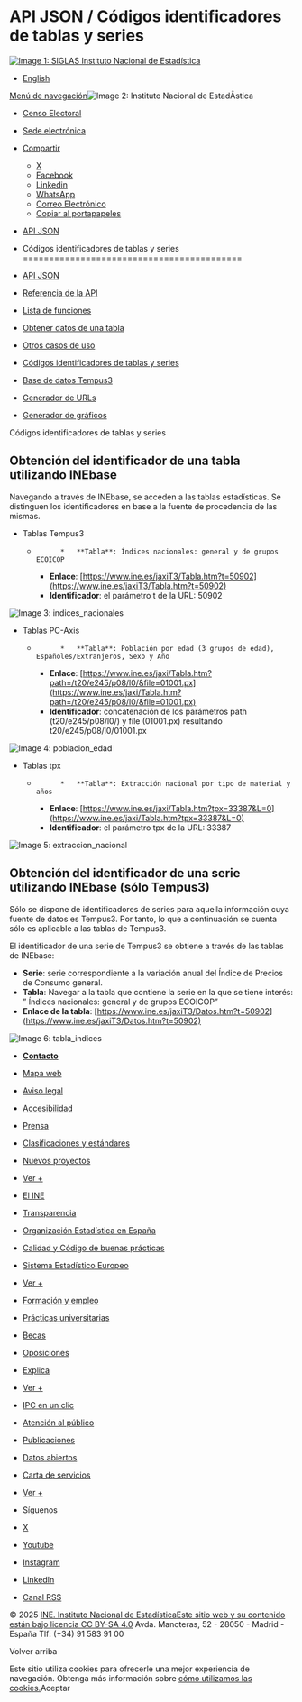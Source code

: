 API JSON / Códigos identificadores de tablas y series
===============

[![Image 1: SIGLAS Instituto Nacional de Estadística](https://www.ine.es/menus/_b/img/LogoINE.svg)](https://www.ine.es/)

*   [English](https://www.ine.es/dyngs/DAB/en/index.htm?cid=1104 "English Page")

[Menú de navegación](https://www.ine.es/indiceweb.htm "Menú de navegación")![Image 2: Instituto Nacional de EstadÃ­stica](https://www.ine.es/menus/_b/img/LogoINESiglasMini.svg)

*   [Censo Electoral](https://www.ine.es/dyngs/CEL/index.htm?cid=41)
*   [Sede electrónica](https://sede.ine.gob.es/ss/Satellite?c=Page&cid=1254734719723&pagename=SedeElectronica%2FSELayout&lang=es_ES)
*   [Compartir](javascript:void(0))
    *   [X](https://www.ine.es/dyngs/DAB/index.htm?cid=1104#shareTwitter "Abre ventana nueva X")
    *   [Facebook](https://www.ine.es/dyngs/DAB/index.htm?cid=1104#shareFacebook "Abre ventana nueva Facebook")
    *   [Linkedin](https://www.ine.es/dyngs/DAB/index.htm?cid=1104#shareLinkedin "Abre ventana nueva Linkedin")
    *   [WhatsApp](https://www.ine.es/dyngs/DAB/index.htm?cid=1104#shareWhatsapp "Abre ventana nueva WhatsApp")
    *   [Correo Electrónico](https://www.ine.es/dyngs/DAB/index.htm?cid=1104#shareMail "Abre ventana nueva")
    *   [Copiar al portapapeles](https://www.ine.es/dyngs/DAB/index.htm?cid=1104#shareClipboard "Abre ventana nueva")

*   [API JSON](https://www.ine.es/dyngs/DAB/index.htm?cid=1099)
*   Códigos identificadores de tablas y series
==========================================

*   [API JSON](https://www.ine.es/dyngs/DAB/index.htm?cid=1099)
*   [Referencia de la API](https://www.ine.es/dyngs/DAB/index.htm?cid=1100)
*   [Lista de funciones](https://www.ine.es/dyngs/DAB/index.htm?cid=1100#is1128)
*   [Obtener datos de una tabla](https://www.ine.es/dyngs/DAB/index.htm?cid=1102)
*   [Otros casos de uso](https://www.ine.es/dyngs/DAB/index.htm?cid=1103)
*   [Códigos identificadores de tablas y series](https://www.ine.es/dyngs/DAB/index.htm?cid=1104)
*   [Base de datos Tempus3](https://www.ine.es/dyngs/DAB/index.htm?cid=1105)
*   [Generador de URLs](https://www.ine.es/dyngs/DAB/index.htm?cid=1347)
*   [Generador de gráficos](https://www.ine.es/dyngs/DAB/index.htm?cid=1348)

Códigos identificadores de tablas y series

Obtención del identificador de una tabla utilizando INEbase
---------------------------------------------------------------------------------------------------------

Navegando a través de INEbase, se acceden a las tablas estadísticas. Se distinguen los identificadores en base a la fuente de procedencia de las mismas.

*   Tablas Tempus3
    *           *   **Tabla**: Índices nacionales: general y de grupos ECOICOP
        *   **Enlace**: [https://www.ine.es/jaxiT3/Tabla.htm?t=50902](https://www.ine.es/jaxiT3/Tabla.htm?t=50902)
        *   **Identificador**: el parámetro t de la URL: 50902

![Image 3: indices_nacionales](https://www.ine.es/GS_FILES/indices_nacionales.png)

*   Tablas PC-Axis
    *           *   **Tabla**: Población por edad (3 grupos de edad), Españoles/Extranjeros, Sexo y Año
        *   **Enlace**: [https://www.ine.es/jaxi/Tabla.htm?path=/t20/e245/p08/l0/&file=01001.px](https://www.ine.es/jaxi/Tabla.htm?path=/t20/e245/p08/l0/&file=01001.px)
        *   **Identificador**: concatenación de los parámetros path (t20/e245/p08/l0/) y file (01001.px) resultando t20/e245/p08/l0/01001.px

![Image 4: poblacion_edad](https://www.ine.es/GS_FILES/poblacion_edad.png)

*   Tablas tpx
    *           *   **Tabla**: Extracción nacional por tipo de material y años
        *   **Enlace**: [https://www.ine.es/jaxi/Tabla.htm?tpx=33387&L=0](https://www.ine.es/jaxi/Tabla.htm?tpx=33387&L=0)
        *   **Identificador**: el parámetro tpx de la URL: 33387

![Image 5: extraccion_nacional](https://www.ine.es/GS_FILES/extraccion_nacional.png)

Obtención del identificador de una serie utilizando INEbase (sólo Tempus3)
--------------------------------------------------------------------------

Sólo se dispone de identificadores de series para aquella información cuya fuente de datos es Tempus3. Por tanto, lo que a continuación se cuenta sólo es aplicable a las tablas de Tempus3.

El identificador de una serie de Tempus3 se obtiene a través de las tablas de INEbase:

*   **Serie**: serie correspondiente a la variación anual del Índice de Precios de Consumo general.
*   **Tabla**: Navegar a la tabla que contiene la serie en la que se tiene interés: ” Índices nacionales: general y de grupos ECOICOP”
*   **Enlace de la tabla**: [https://www.ine.es/jaxiT3/Datos.htm?t=50902](https://www.ine.es/jaxiT3/Datos.htm?t=50902)

![Image 6: tabla_indices](https://www.ine.es/GS_FILES/tabla_indices.png)

*   [**Contacto**](https://www.ine.es/infoine/)
*   [Mapa web](https://www.ine.es/indiceweb.htm)
*   [Aviso legal](https://www.ine.es/dyngs/AYU/index.htm?cid=125)
*   [Accesibilidad](https://www.ine.es/dyngs/AYU/index.htm?cid=127)
*   [Prensa](https://www.ine.es/prensa/seccion_prensa.htm)
*   [Clasificaciones y estándares](https://www.ine.es/dyngs/MYP/es/index.htm?cid=1)
*   [Nuevos proyectos](https://www.ine.es/dyngs/MYP/es/index.htm?cid=10)
*   [Ver +](https://www.ine.es/dyngs/MYP/es/index.htm?cid=23 "Métodos y proyectos / Documentos de Trabajo")

*   [El INE](https://www.ine.es/dyngs/INE/es/index.htm?cid=498)
*   [Transparencia](https://www.ine.es/dyngs/INE/index.htm?cid=401)
*   [Organización Estadística en España](https://www.ine.es/dyngs/INE/es/index.htm?cid=581)
*   [Calidad y Código de buenas prácticas](https://www.ine.es/ss/Satellite?L=es_ES&c=Page&cid=1259943453642&p=1259943453642&pagename=MetodologiaYEstandares%2FINELayout)
*   [Sistema Estadístico Europeo](https://www.ine.es/dyngs/INE/es/index.htm?cid=542)
*   [Ver +](https://www.ine.es/dyngs/INE/es/index.htm?cid=496 "El INE")

*   [Formación y empleo](https://www.ine.es/dyngs/FYE/index.htm?cid=132)
*   [Prácticas universitarias](https://www.ine.es/dyngs/FYE/index.htm?cid=133)
*   [Becas](https://www.ine.es/dyngs/FYE/index.htm?cid=134)
*   [Oposiciones](https://www.ine.es/dyngs/FYE/index.htm?cid=166)
*   [Explica](https://www.ine.es/explica/explica.htm)
*   [Ver +](https://www.ine.es/dyngs/FYE/index.htm?cid=132 "Formación y empleo")

*   [IPC en un clic](https://www.ine.es/ss/Satellite?L=0&c=Page&cid=1254735893337&p=1254735893337&pagename=ProductosYServicios%2FPYSLayout)
*   [Atención al público](https://www.ine.es/ss/Satellite?c=Page&cid=1254735550343&pagename=ProductosYServicios%2FPYSLayout&L=0)
*   [Publicaciones](https://www.ine.es/ss/Satellite?L=es_ES&c=Page&cid=1254735110606&p=1254735110606&pagename=ProductosYServicios%2FPYSLayout)
*   [Datos abiertos](https://www.ine.es/ss/Satellite?L=es_ES&c=Page&cid=1259942408928&p=1259942408928&pagename=ProductosYServicios%2FPYSLayout)
*   [Carta de servicios](https://www.ine.es/ss/Satellite?L=es_ES&c=Page&cid=1259945091334&p=1259945091334&pagename=ProductosYServicios%2FPYSLayout)
*   [Ver +](https://www.ine.es/ss/Satellite?c=Page&cid=1254735550343&pagename=ProductosYServicios%2FPYSLayout&L=0 "Productos y Servicios")

*   Síguenos
*   [X](https://twitter.com/es_ine "Abre ventana nueva")
*   [Youtube](https://www.youtube.com/INEDifusion "Abre ventana nueva")
*   [Instagram](https://www.instagram.com/es_ine_/ "Abre ventana nueva")
*   [LinkedIn](https://es.linkedin.com/company/ine-es "Abre ventana nueva")
*   [Canal RSS](https://www.ine.es/dyngs/INE/es/index.htm?cid=1303 "Abre ventana nueva")

© 2025 [INE. Instituto Nacional de Estadística](https://www.ine.es/)[Este sitio web y su contenido están bajo licencia CC BY-SA 4.0](https://creativecommons.org/licenses/by/4.0/?ref=chooser-v1 "Este sitio web y su contenido están bajo licencia CC BY-SA 4.0") Avda. Manoteras, 52 - 28050 - Madrid - España Tlf: (+34) 91 583 91 00

Volver arriba

Este sitio utiliza cookies para ofrecerle una mejor experiencia de navegación. Obtenga más información sobre [cómo utilizamos las cookies.](https://www.ine.es/dyngs/AYU/index.htm?cid=302)Aceptar
